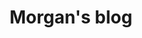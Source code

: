 ---
title: "Morgan's blog"

description: "programming topics mainly"
# 1. To ensure Netlify triggers a build on our exampleSite instance, we need to change a file in the exampleSite directory.
# cascade:
featured_image: '/acidball.jpeg'
#   featured_image: '/images/gohugo-default-sample-hero-image.jpg'
---